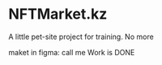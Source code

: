 # NFTMarket.kz

A little pet-site project for training. No more


maket in figma: call me
Work is DONE

